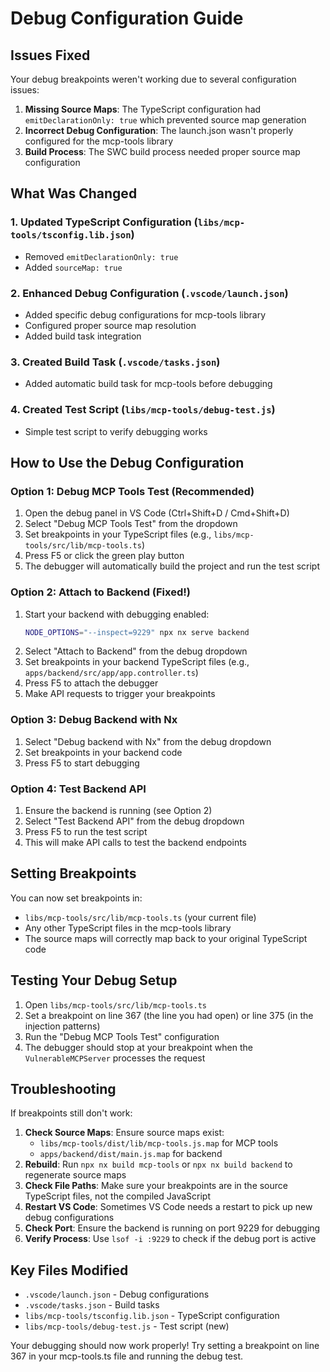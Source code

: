 # Debug Configuration Guide

## Issues Fixed

Your debug breakpoints weren't working due to several configuration issues:

1. **Missing Source Maps**: The TypeScript configuration had `emitDeclarationOnly: true` which prevented source map generation
2. **Incorrect Debug Configuration**: The launch.json wasn't properly configured for the mcp-tools library
3. **Build Process**: The SWC build process needed proper source map configuration

## What Was Changed

### 1. Updated TypeScript Configuration (`libs/mcp-tools/tsconfig.lib.json`)
- Removed `emitDeclarationOnly: true`
- Added `sourceMap: true`

### 2. Enhanced Debug Configuration (`.vscode/launch.json`)
- Added specific debug configurations for mcp-tools library
- Configured proper source map resolution
- Added build task integration

### 3. Created Build Task (`.vscode/tasks.json`)
- Added automatic build task for mcp-tools before debugging

### 4. Created Test Script (`libs/mcp-tools/debug-test.js`)
- Simple test script to verify debugging works

## How to Use the Debug Configuration

### Option 1: Debug MCP Tools Test (Recommended)
1. Open the debug panel in VS Code (Ctrl+Shift+D / Cmd+Shift+D)
2. Select "Debug MCP Tools Test" from the dropdown
3. Set breakpoints in your TypeScript files (e.g., `libs/mcp-tools/src/lib/mcp-tools.ts`)
4. Press F5 or click the green play button
5. The debugger will automatically build the project and run the test script

### Option 2: Attach to Backend (Fixed!)
1. Start your backend with debugging enabled:
   ```bash
   NODE_OPTIONS="--inspect=9229" npx nx serve backend
   ```
2. Select "Attach to Backend" from the debug dropdown
3. Set breakpoints in your backend TypeScript files (e.g., `apps/backend/src/app/app.controller.ts`)
4. Press F5 to attach the debugger
5. Make API requests to trigger your breakpoints

### Option 3: Debug Backend with Nx
1. Select "Debug backend with Nx" from the debug dropdown
2. Set breakpoints in your backend code
3. Press F5 to start debugging

### Option 4: Test Backend API
1. Ensure the backend is running (see Option 2)
2. Select "Test Backend API" from the debug dropdown
3. Press F5 to run the test script
4. This will make API calls to test the backend endpoints

## Setting Breakpoints

You can now set breakpoints in:
- `libs/mcp-tools/src/lib/mcp-tools.ts` (your current file)
- Any other TypeScript files in the mcp-tools library
- The source maps will correctly map back to your original TypeScript code

## Testing Your Debug Setup

1. Open `libs/mcp-tools/src/lib/mcp-tools.ts`
2. Set a breakpoint on line 367 (the line you had open) or line 375 (in the injection patterns)
3. Run the "Debug MCP Tools Test" configuration
4. The debugger should stop at your breakpoint when the `VulnerableMCPServer` processes the request

## Troubleshooting

If breakpoints still don't work:

1. **Check Source Maps**: Ensure source maps exist:
   - `libs/mcp-tools/dist/lib/mcp-tools.js.map` for MCP tools
   - `apps/backend/dist/main.js.map` for backend
2. **Rebuild**: Run `npx nx build mcp-tools` or `npx nx build backend` to regenerate source maps
3. **Check File Paths**: Make sure your breakpoints are in the source TypeScript files, not the compiled JavaScript
4. **Restart VS Code**: Sometimes VS Code needs a restart to pick up new debug configurations
5. **Check Port**: Ensure the backend is running on port 9229 for debugging
6. **Verify Process**: Use `lsof -i :9229` to check if the debug port is active

## Key Files Modified

- `.vscode/launch.json` - Debug configurations
- `.vscode/tasks.json` - Build tasks
- `libs/mcp-tools/tsconfig.lib.json` - TypeScript configuration
- `libs/mcp-tools/debug-test.js` - Test script (new)

Your debugging should now work properly! Try setting a breakpoint on line 367 in your mcp-tools.ts file and running the debug test.
